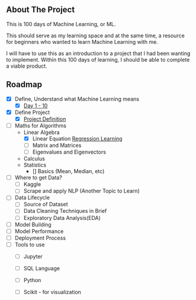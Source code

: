 ## About The Project

This is 100 days of Machine Learning, or ML.

This should serve as my learning space and at the same time, a resource for beginners who wanted to learn Machine Learning with me.

I will have to use this as an introduction to a project that I had been wanting to implement. Within this 100 days of learning, I should be able to complete a viable product. 

## Roadmap
- [x] Define, Understand what Machine Learning means
  - [x] [Day 1 - 10][ML1-url]
- [x] Define Project
  - [x] [Project Definition][ML1.2-url] 
- [ ] Maths for Algorithms
  - Linear Algebra
    - [x] Linear Equation [Regression Learning][ML1.3-url]
    - [ ] Matrix and Matrices
    - [ ] Eigenvalues and Eigenvectors  
  - Calculus
  - Statistics
    - [] Basics (Mean, Median, etc)
- [ ] Where to get Data?
  - [ ] Kaggle
  - [ ] Scrape and apply NLP (Another Topic to Learn)
- [ ] Data Lifecycle
  - [ ] Source of Dataset
  - [ ] Data Cleaning Techniques in Brief
  - [ ] Exploratory Data Analysis(EDA)
- [ ] Model Building
- [ ] Model Performance
- [ ] Deployment Process
- [ ] Tools to use
  - [ ] Jupyter 
  - [ ] SQL Language
  - [ ] Python
  - [ ] Scikit - for visualization




[ML1-url]: https://github.com/ivymorenomt/100DaysML/tree/master/1-10
[ML1.2-url]: https://github.com/ivymorenomt/100DaysML/blob/master/1-10/Day2_DefineProject.md
[ML1.3-url]: https://github.com/ivymorenomt/100DaysML/blob/master/1-10/Day3_RegressionLearning.md